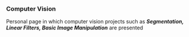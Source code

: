 ### Computer Vision
Personal page in which computer vision projects such as ***Segmentation, Linear Filters, Basic Image Manipulation*** are presented 
